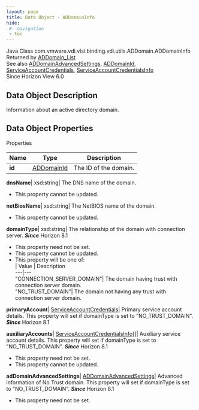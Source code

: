 ```yaml
---
layout: page
title: Data Object - ADDomainInfo
hide:
 #- navigation
 - toc
---
```






Java Class
    com.vmware.vdi.vlsi.binding.vdi.utils.ADDomain.ADDomainInfo  
Returned by
     [ADDomain_List](vdi.utils.ADDomain.md#list)  
See also
     [ADDomainAdvancedSettings](vdi.utils.ADDomain.ADDomainAdvancedSettings.md), [ADDomainId](vdi.entity.ADDomainId.md), [ServiceAccountCredentials](vdi.utils.ADDomain.ServiceAccountCredentials.md), [ServiceAccountCredentialsInfo](vdi.utils.ADDomain.ServiceAccountCredentialsInfo.md)  
Since 
    Horizon View 6.0

## Data Object Description 

Information about an active directory domain. 

## Data Object Properties

Properties

Name |  Type |  Description   
---|---|---  
**id**| [ADDomainId](vdi.entity.ADDomainId.md)|  The ID of the domain.   
  
**dnsName**|  xsd:string|  The DNS name of the domain.   


 * This property cannot be updated.

  
**netBiosName**|  xsd:string|  The NetBIOS name of the domain.   


 * This property cannot be updated.

  
**domainType**|  xsd:string|  The relationship of the domain with connection server.  **_Since_** Horizon 8.1  


 * This property need not be set.
 * This property cannot be updated.
  * This property will be one of:  
|  Value |  Description   
---|---  
"CONNECTION_SERVER_DOMAIN"| The domain having trust with connection server domain.  
"NO_TRUST_DOMAIN"| The domain not having any trust with connection server domain.  

  
**primaryAccount**| [ServiceAccountCredentials](vdi.utils.ADDomain.ServiceAccountCredentials.md)|  Primary service account details. This property will set if domainType is set to "NO_TRUST_DOMAIN".  **_Since_** Horizon 8.1  
  
**auxiliaryAccounts**| [ServiceAccountCredentialsInfo[]](vdi.utils.ADDomain.ServiceAccountCredentialsInfo.md)|  Auxiliary service account details. This property will set if domainType is set to "NO_TRUST_DOMAIN".  **_Since_** Horizon 8.1  


 * This property need not be set.
 * This property cannot be updated.

  
**adDomainAdvancedSettings**| [ADDomainAdvancedSettings](vdi.utils.ADDomain.ADDomainAdvancedSettings.md)|  Advanced information of No Trust domain. This property will set if domainType is set to "NO_TRUST_DOMAIN".  **_Since_** Horizon 8.1  


 * This property need not be set.

  
  

  

